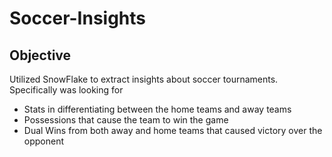 # Soccer-Insights
## Objective
Utilized SnowFlake to extract insights about soccer tournaments. Specifically was looking for
* Stats in differentiating between the home teams and away teams
* Possessions that cause the team to win the game
* Dual Wins from both away and home teams that caused victory over the opponent
